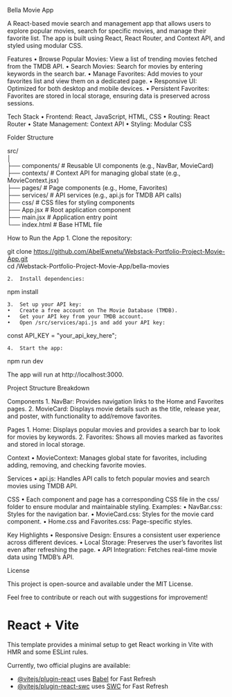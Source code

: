 Bella Movie App

A React-based movie search and management app that allows users to explore popular movies, search for specific movies, and manage their favorite list. The app is built using React, React Router, and Context API, and styled using modular CSS.

Features
	•	Browse Popular Movies: View a list of trending movies fetched from the TMDB API.
	•	Search Movies: Search for movies by entering keywords in the search bar.
	•	Manage Favorites: Add movies to your favorites list and view them on a dedicated page.
	•	Responsive UI: Optimized for both desktop and mobile devices.
	•	Persistent Favorites: Favorites are stored in local storage, ensuring data is preserved across sessions.

Tech Stack
	•	Frontend: React, JavaScript, HTML, CSS
	•	Routing: React Router
	•	State Management: Context API
	•	Styling: Modular CSS

Folder Structure

src/  
│  
├── components/          # Reusable UI components (e.g., NavBar, MovieCard)  
├── contexts/            # Context API for managing global state (e.g., MovieContext.jsx)  
├── pages/               # Page components (e.g., Home, Favorites)  
├── services/            # API services (e.g., api.js for TMDB API calls)  
├── css/                 # CSS files for styling components  
├── App.jsx              # Root application component  
├── main.jsx             # Application entry point  
└── index.html           # Base HTML file  

How to Run the App
	1.	Clone the repository:

git clone https://github.com/AbelEwnetu/Webstack-Portfolio-Project-Movie-App.git  
cd /Webstack-Portfolio-Project-Movie-App/bella-movies  


	2.	Install dependencies:

npm install  


	3.	Set up your API key:
	•	Create a free account on The Movie Database (TMDB).
	•	Get your API key from your TMDB account.
	•	Open /src/services/api.js and add your API key:

const API_KEY = "your_api_key_here";  


	4.	Start the app:

npm run dev  

The app will run at http://localhost:3000.

Project Structure Breakdown

Components
	1.	NavBar: Provides navigation links to the Home and Favorites pages.
	2.	MovieCard: Displays movie details such as the title, release year, and poster, with functionality to add/remove favorites.

Pages
	1.	Home: Displays popular movies and provides a search bar to look for movies by keywords.
	2.	Favorites: Shows all movies marked as favorites and stored in local storage.

Context
	•	MovieContext: Manages global state for favorites, including adding, removing, and checking favorite movies.

Services
	•	api.js: Handles API calls to fetch popular movies and search movies using TMDB API.

CSS
	•	Each component and page has a corresponding CSS file in the css/ folder to ensure modular and maintainable styling.
Examples:
	•	NavBar.css: Styles for the navigation bar.
	•	MovieCard.css: Styles for the movie card component.
	•	Home.css and Favorites.css: Page-specific styles.

Key Highlights
	•	Responsive Design: Ensures a consistent user experience across different devices.
	•	Local Storage: Preserves the user’s favorites list even after refreshing the page.
	•	API Integration: Fetches real-time movie data using TMDB’s API.


License

This project is open-source and available under the MIT License.

Feel free to contribute or reach out with suggestions for improvement!

# React + Vite

This template provides a minimal setup to get React working in Vite with HMR and some ESLint rules.

Currently, two official plugins are available:

- [@vitejs/plugin-react](https://github.com/vitejs/vite-plugin-react/blob/main/packages/plugin-react/README.md) uses [Babel](https://babeljs.io/) for Fast Refresh
- [@vitejs/plugin-react-swc](https://github.com/vitejs/vite-plugin-react-swc) uses [SWC](https://swc.rs/) for Fast Refresh
